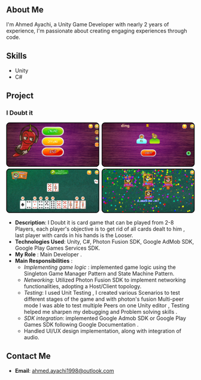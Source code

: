 ## About Me
I'm Ahmed Ayachi, a Unity Game Developer with nearly 2 years of experience, I'm passionate about creating engaging experiences through code.
## Skills
- Unity 
- C# 

##  Project
### I Doubt it 
![in_game_screen_shot](/assets/ingame_screen_shots.png)
- **Description**: I Doubt it is  card game that can be played from 2-8 Players, each player's objective is to get rid of all cards dealt to him , last player with cards in his hands is the Looser.
- **Technologies Used**: Unity, C#, Photon Fusion SDK, Google AdMob SDK, Google Play Games Services SDK.
- **My Role** : Main Developer . 
- **Main Responsibilities** : 
	- *Implementing game logic* :  implemented game logic using the Singleton Game Manager Pattern and State Machine Pattern.
	- *Networking*: Utilized Photon Fusion SDK to implement networking functionalities, adopting a Host/Client topology.  
	- *Testing*: I used Unit Testing , I created various Scenarios to test different stages of the game and with photon's fusion Multi-peer mode I was able to test multiple Peers on one  Unity editor , Testing helped me sharpen my debugging and Problem solving skills .
	- *SDK integration*: implemented Google Admob SDK or Google Play Games SDK following Google Documentation .  
	- Handled UI/UX design implementation, along with integration of audio.

## Contact Me
- **Email**: ahmed.ayachi1998@outlook.com
